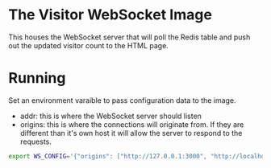 # The Visitor WebSocket Image

This houses the WebSocket server that will poll the Redis table and push out the updated visitor count to the HTML page.

# Running

Set an environment varaible to pass configuration data to the image.

 - addr: this is where the WebSocket server should listen
 - origins: this is where the connections will originate from. If they are different than it's own host it will allow the server to respond to the requests.

```bash
export WS_CONFIG='{"origins": ["http://127.0.0.1:3000", "http://localhost:3000", "http://example.com:3000"],"addr":":8080"}' 
```